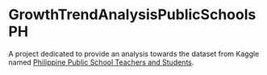 # GrowthTrendAnalysisPublicSchoolsPH
A project dedicated to provide an analysis towards the dataset from Kaggle named [Philippine Public School Teachers and Students](https://www.kaggle.com/datasets/franksebastiancayaco/philippine-public-school-teachers-and-students?resource=download).
